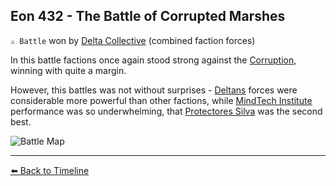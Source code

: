 ## Eon 432 - The Battle of Corrupted Marshes

`⚔️ Battle` won by [Delta Collective](https://zeithalt.github.io/r/delta_collective.html) (combined faction forces)

In this battle factions once again stood strong against the [Corruption](https://zeithalt.github.io/r/corruption.html), winning with quite a margin.

However, this battles was not without surprises - [Deltans](https://zeithalt.github.io/r/deltans.html) forces were considerable more powerful than other factions, while [MindTech Institute](https://zeithalt.github.io/r/mindtech_institute.html) performance was so underwhelming, that [Protectores Silva](https://zeithalt.github.io/r/protectores_silva.html) was the second best.

![Battle Map](https://zeithalt.github.io/t/m/eon0432.png)



----------
[⬅️ Back to Timeline](https://zeithalt.github.io/t/#eon0432)